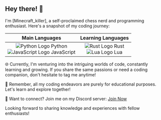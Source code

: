## Hey there! 👋

I'm [Minecraft_killer], a self-proclaimed chess nerd and programming enthusiast. Here's a snapshot of my coding journey:

| Main Languages | Learning Languages |
|:--------------:|:------------------:|
| ![Python Logo](https://www.python.org/static/img/python-logo.png) Python<br> ![JavaScript Logo](https://upload.wikimedia.org/wikipedia/commons/9/99/Unofficial_JavaScript_logo_2.svg) JavaScript | ![Rust Logo](https://www.rust-lang.org/logos/rust-logo-256x256.png) Rust<br> ![Lua Logo](https://www.lua.org/images/luaa125.png) Lua |

🌐 Currently, I'm venturing into the intriguing worlds of code, constantly learning and growing. If you share the same passions or need a coding companion, don't hesitate to tag me anytime!

🧠 Remember, all my coding endeavors are purely for educational purposes. Let's learn and explore together!

🏰 Want to connect? Join me on my Discord server: [Join Now](https://discord.gg/AYqrzv82AZ)

Looking forward to sharing knowledge and experiences with fellow enthusiasts!
